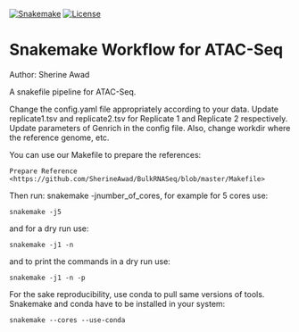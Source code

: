 [![Snakemake](https://img.shields.io/badge/snakemake-≥6.0.2-brightgreen.svg)](https://snakemake.github.io)
[![License](https://img.shields.io/badge/License-BSD_3--Clause-blue.svg)](https://opensource.org/licenses/BSD-3-Clause)


Snakemake Workflow for ATAC-Seq  
=====================================

Author: Sherine Awad 

A snakefile pipeline for ATAC-Seq.

Change the config.yaml file appropriately according to your data. 
Update replicate1.tsv and replicate2.tsv for Replicate 1 and Replicate 2 respectively. 
Update parameters of Genrich in the config file. Also, change workdir where the reference genome,  etc.

You can use our Makefile to prepare the references: 

`Prepare Reference <https://github.com/SherineAwad/BulkRNASeq/blob/master/Makefile>`

Then run: snakemake -jnumber_of_cores, for example for 5 cores use:

    snakemake -j5 

and for a dry run use: 

    snakemake -j1 -n 


and to print the commands in a dry run use:

    snakemake -j1 -n -p 

For the sake reproducibility, use conda to pull same versions of tools. Snakemake and conda have to be installed in your system:

    snakemake --cores --use-conda
